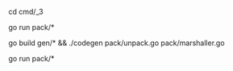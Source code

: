 cd cmd/_3

go run pack/*

go build gen/* && ./codegen pack/unpack.go pack/marshaller.go

go run pack/*